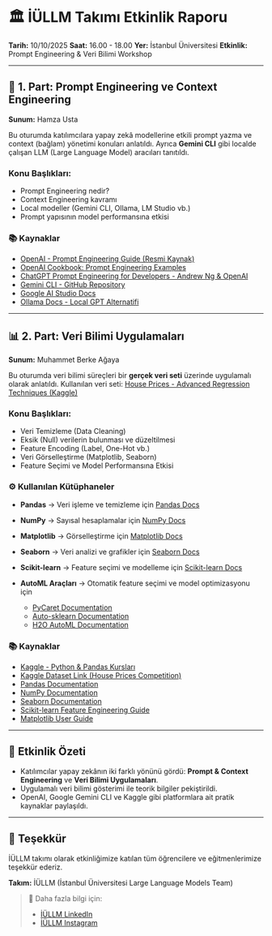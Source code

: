 # 🏛️ **İÜLLM Takımı Etkinlik Raporu**

**Tarih:** 10/10/2025
**Saat:** 16.00 - 18.00
**Yer:** İstanbul Üniversitesi
**Etkinlik:** Prompt Engineering & Veri Bilimi Workshop

---

## 🧠 1. Part: Prompt Engineering ve Context Engineering

**Sunum:** Hamza Usta

Bu oturumda katılımcılara yapay zekâ modellerine etkili prompt yazma ve context (bağlam) yönetimi konuları anlatıldı.
Ayrıca **Gemini CLI** gibi localde çalışan LLM (Large Language Model) aracıları tanıtıldı.

### Konu Başlıkları:

* Prompt Engineering nedir?
* Context Engineering kavramı
* Local modeller (Gemini CLI, Ollama, LM Studio vb.)
* Prompt yapısının model performansına etkisi

### 📚 Kaynaklar

* [OpenAI - Prompt Engineering Guide (Resmi Kaynak)](https://platform.openai.com/docs/guides/prompt-engineering)
* [OpenAI Cookbook: Prompt Engineering Examples](https://github.com/openai/openai-cookbook/tree/main/examples/Prompt_Engineering)
* [ChatGPT Prompt Engineering for Developers - Andrew Ng & OpenAI](https://learn.deeplearning.ai/courses/chatgpt-prompt-engineering-for-developers)
* [Gemini CLI - GitHub Repository](https://github.com/google-gemini/gemini-cli)
* [Google AI Studio Docs](https://ai.google.dev/)
* [Ollama Docs - Local GPT Alternatifi](https://ollama.ai/library)

---

## 📊 2. Part: Veri Bilimi Uygulamaları

**Sunum:** Muhammet Berke Ağaya

Bu oturumda veri bilimi süreçleri bir **gerçek veri seti** üzerinde uygulamalı olarak anlatıldı.
Kullanılan veri seti: [House Prices - Advanced Regression Techniques (Kaggle)](https://www.kaggle.com/competitions/house-prices-advanced-regression-techniques/overview)

### Konu Başlıkları:

* Veri Temizleme (Data Cleaning)
* Eksik (Null) verilerin bulunması ve düzeltilmesi
* Feature Encoding (Label, One-Hot vb.)
* Veri Görselleştirme (Matplotlib, Seaborn)
* Feature Seçimi ve Model Performansına Etkisi

### ⚙️ Kullanılan Kütüphaneler

* **Pandas** → Veri işleme ve temizleme için
  [Pandas Docs](https://pandas.pydata.org/docs/)
* **NumPy** → Sayısal hesaplamalar için
  [NumPy Docs](https://numpy.org/doc/2.3/)
* **Matplotlib** → Görselleştirme için
  [Matplotlib Docs](https://matplotlib.org/stable/users/index.html)
* **Seaborn** → Veri analizi ve grafikler için
  [Seaborn Docs](https://seaborn.pydata.org/)
* **Scikit-learn** → Feature seçimi ve modelleme için
  [Scikit-learn Docs](https://scikit-learn.org/stable/documentation.html)
* **AutoML Araçları** → Otomatik feature seçimi ve model optimizasyonu için

  * [PyCaret Documentation](https://pycaret.gitbook.io/docs)
  * [Auto-sklearn Documentation](https://automl.github.io/auto-sklearn/master/)
  * [H2O AutoML Documentation](https://docs.h2o.ai/h2o/latest-stable/h2o-docs/automl.html)

### 📚 Kaynaklar

* [Kaggle - Python & Pandas Kursları](https://www.kaggle.com/learn)
* [Kaggle Dataset Link (House Prices Competition)](https://www.kaggle.com/competitions/house-prices-advanced-regression-techniques/overview)
* [Pandas Documentation](https://pandas.pydata.org/docs/)
* [NumPy Documentation](https://numpy.org/doc/2.3/)
* [Seaborn Documentation](https://seaborn.pydata.org/)
* [Scikit-learn Feature Engineering Guide](https://scikit-learn.org/stable/modules/feature_selection.html)
* [Matplotlib User Guide](https://matplotlib.org/stable/users/index.html)

---

## 🎯 Etkinlik Özeti

* Katılımcılar yapay zekânın iki farklı yönünü gördü: **Prompt & Context Engineering** ve **Veri Bilimi Uygulamaları**.
* Uygulamalı veri bilimi gösterimi ile teorik bilgiler pekiştirildi.
* OpenAI, Google Gemini CLI ve Kaggle gibi platformlara ait pratik kaynaklar paylaşıldı.

---

## 💬 Teşekkür

İÜLLM takımı olarak etkinliğimize katılan tüm öğrencilere ve eğitmenlerimize teşekkür ederiz.

**Takım:** İÜLLM (İstanbul Üniversitesi Large Language Models Team)

> 📎 Daha fazla bilgi için:
>
> * [İÜLLM LinkedIn](https://www.linkedin.com/company/i%CC%87%C3%BCllm-i%CC%87stanbul-%C3%BCniversitesi-b%C3%BCy%C3%BCk-dil-modelleri/)
> * [İÜLLM Instagram](https://www.instagram.com/iu_llm/)
